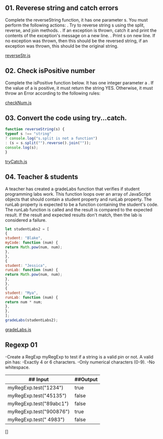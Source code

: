 ## 01. Reverese string and catch errors

Complete the reverseString function, it has one parameter s. You must perform the following actions:
. Try to reverse string s using the split, reverse, and join methods.
. If an exception is thrown, catch it and print the contents of the exception's message on a new line.
. Print s on new line. If no exception was thrown, then this should be the reversed string, if an
exception was thrown, this should be the original string.

[reverseStr.js](reverseStr.js)


## 02. Check isPositive number

Complete the isPositive function below. It has one integer parameter a . If the value of a is positive, it must
return the string YES. Otherwise, it must throw an Error according to the following rules:

[checkNum.js](checkNum.js)

## 03. Convert the code using try...catch.

```js
function reverseString(s) {
typeof s !== "string"
? console.log("s.split is not a function")
: (s = s.split("").reverse().join(""));
console.log(s);
}
```
[tryCatch.js](tryCatch.js)

## 04. Teacher & students

A teacher has created a gradeLabs function that verifies if student programming labs work. This function
loops over an array of JavaScript objects that should contain a student property and runLab property.
The runLab property is expected to be a function containing the student's code. The runLab function is
called and the result is compared to the expected result. If the result and expected results don't match,
then the lab is considered a failure.

```js 
let studentLabs2 = [
{
student: "Blake",
myCode: function (num) {
return Math.pow(num, num);
},
},
{
student: "Jessica",
runLab: function (num) {
return Math.pow(num, num);
},
},
{
student: "Mya",
runLab: function (num) {
return num * num;
},
},
];
gradeLabs(studentLabs2);
```
[gradeLabs.js](gradeLabs.js)


## Regexp 01

-Create a RegExp myRegExp to test if a string is a valid pin or not. A valid pin has:
-Exactly 4 or 6 characters.
-Only numerical characters (0-9).
-No whitespace.


| ## Input | ##Output |
| --- | --- |
| myRegExp.test("1234") | true |
| myRegExp.test("45135") | false |
| myRegExp.test("89abc1") | false |
| myRegExp.test("900876") | true |
| myRegExp.test(" 4983") | false |

[]
